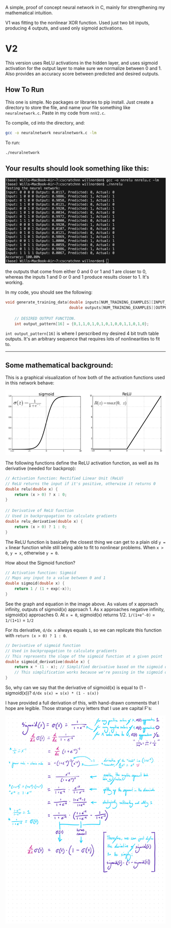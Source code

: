 A simple, proof of concept neural network in C, mainly for strengthening my mathematical intuition.

V1 was fitting to the nonlinear XOR function. Used just two bit inputs, producing 4 outputs, and used only sigmoid activations. 

# V2

This version uses ReLU activations in the hidden layer, and uses sigmoid activation for the output layer to make sure we normalize between 0 and 1. Also provides an accuracy score between predicted and desired outputs.

## How To Run

This one is simple. No packages or libraries to pip install. Just create a directory to store the file, and name your file something like `neuralnetwork.c`. Paste in my code from `nnV2.c`.

To compile, cd into the directory, and: 

```bash
gcc -o neuralnetwork neuralnetwork.c -lm
```

To run: 

```bash
./neuralnetwork
```

## Your results should look something like this:

![cscratchnnV2](Output.png)

the outputs that come from either 0 and 0 or 1 and 1 are closer to 0, whereas the inputs 1 and 0 or 0 and 1 produce results closer to 1. It's working. 

In my code, you should see the following:

```c
void generate_training_data(double inputs[NUM_TRAINING_EXAMPLES][INPUT_NEURONS], 
                            double outputs[NUM_TRAINING_EXAMPLES][OUTPUT_NEURONS]) {

    // DESIRED OUTPUT FUNCTION.
    int output_pattern[16] = {0,1,1,0,1,0,1,0,1,0,0,1,1,0,1,0};
```

`int output_pattern[16]` is where I perscribed my desired 4 bit truth table outputs. It's an arbitrary sequence that requires lots of nonlinearities to fit to. 

---

## Some mathematical background:

This is a graphical visualization of how both of the activation functions used in this network behave:

![cscratchnnV2](SigmoidReLU.png)

The following functions define the ReLU activation function, as well as its derivative (needed for backprop):

```c
// Activation function: Rectified Linear Unit (ReLU)
// ReLU returns the input if it's positive, otherwise it returns 0
double relu(double x) {
    return (x > 0) ? x : 0;
}

// Derivative of ReLU function
// Used in backpropagation to calculate gradients
double relu_derivative(double x) {
    return (x > 0) ? 1 : 0;
}
```

The ReLU function is basically the closest thing we can get to a plain old `y = x` linear function while still being able to fit to nonlinear problems. When `x > 0`, `y = x`, otherwise `y = 0`. 

How about the Sigmoid function?

```c
// Activation function: Sigmoid
// Maps any input to a value between 0 and 1
double sigmoid(double x) {
    return 1 / (1 + exp(-x));
}
```

See the graph and equation in the image above. As values of x approach infinity, outputs of sigmoid(x) approach 1. As x approaches negative infinity, sigmoid(x) approaches 0. At `x = 0`, sigmoid(x) returns 1/2. `1/(1+e^-0)` = `1/(1+1)` = `1/2`

For its derivative, `d/dx x` always equals `1`, so we can replicate this function with `return (x > 0) ? 1 : 0`.

```c
// Derivative of sigmoid function
// Used in backpropagation to calculate gradients
// This represents the slope of the sigmoid function at a given point
double sigmoid_derivative(double x) {
    return x * (1 - x); // Simplified derivative based on the sigmoid output
    // This simplification works because we're passing in the sigmoid output, not the input
}
```

So, why can we say that the derivative of sigmoid(x) is equal to (1 - sigmoid(x))?
`d/dx s(x) = s(x) * (1 - s(x))`

I have provided a full derivation of this, with hand-drawn comments that I hope are legible. Those strange curvy letters that I use are capital F's:

![cscratchnn](Notebook.jpg)
